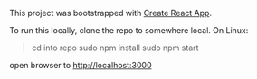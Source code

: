 This project was bootstrapped with [Create React App](https://github.com/facebook/create-react-app).

To run this locally, clone the repo to somewhere local.
On Linux:
> cd into repo
> sudo npm install
> sudo npm start

open browser to [http://localhost:3000](http://localhost:3000)



